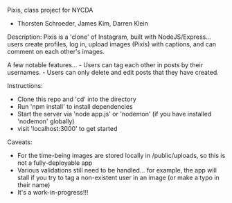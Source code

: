 Pixis, class project for NYCDA
- Thorsten Schroeder, James Kim, Darren Klein

Description:
Pixis is a 'clone' of Instagram, built with NodeJS/Express... users create profiles, log in, upload images (Pixis) with captions, and can comment on each other's images.

A few notable features...
	- Users can tag each other in posts by their usernames.
	- Users can only delete and edit posts that they have created.

Instructions:
- Clone this repo and 'cd' into the directory
- Run 'npm install' to install dependencies
- Start the server via 'node app.js' or 'nodemon' (if you have installed 'nodemon' globally)
- visit 'localhost:3000' to get started

Caveats:
- For the time-being images are stored locally in /public/uploads, so this is not a fully-deployable app
- Various validations still need to be handled... for example, the app will stall if you try to tag a non-existent user in an image (or make a typo in their name)
- It's a work-in-progress!!!